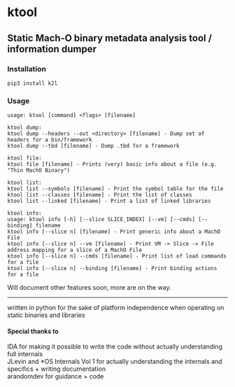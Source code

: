 # ktool
Static Mach-O binary metadata analysis tool / information dumper
---

### Installation

```shell
pip3 install k2l
```

### Usage

```shell
usage: ktool [command] <flags> [filename]

ktool dump:
ktool dump --headers --out <directory> [filename] - Dump set of headers for a bin/framework
ktool dump --tbd [filename] - Dump .tbd for a framework

ktool file:
ktool file [filename] - Prints (very) basic info about a file (e.g. "Thin MachO Binary")

ktool list:
ktool list --symbols [filename] - Print the symbol table for the file
ktool list --classes [filename] - Print the list of classes
ktool list --linked [filename] - Print a list of linked libraries

ktool info:
usage: ktool info [-h] [--slice SLICE_INDEX] [--vm] [--cmds] [--binding] filename
ktool info [--slice n] [filename] - Print generic info about a MachO File
ktool info [--slice n] --vm [filename] - Print VM -> Slice -> File address mapping for a slice of a MachO File
ktool info [--slice n] --cmds [filename] - Print list of load commands for a file 
ktool info [--slice n] --binding [filename] - Print binding actions for a file

```

Will document other features soon, more are on the way.

---

written in python for the sake of platform independence when operating on static binaries and libraries

#### Special thanks to

IDA for making it possible to write the code without actually understanding full internals  
JLevin and *OS Internals Vol 1 for actually understanding the internals and specifics + writing documentation  
arandomdev for guidance + code

